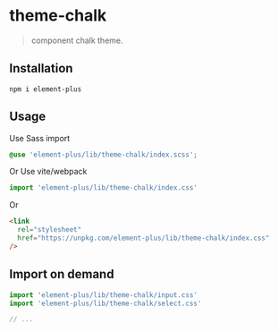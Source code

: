 # theme-chalk

> component chalk theme.

## Installation

```shell
npm i element-plus
```

## Usage

Use Sass import

```css
@use 'element-plus/lib/theme-chalk/index.scss';
```

Or Use vite/webpack

```javascript
import 'element-plus/lib/theme-chalk/index.css'
```

Or

```html
<link
  rel="stylesheet"
  href="https://unpkg.com/element-plus/lib/theme-chalk/index.css"
/>
```

## Import on demand

```javascript
import 'element-plus/lib/theme-chalk/input.css'
import 'element-plus/lib/theme-chalk/select.css'

// ...
```
